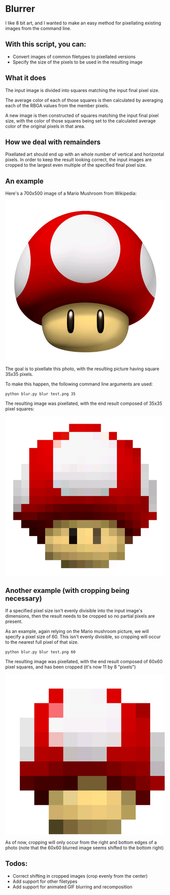 # Blurrer

I like 8 bit art, and I wanted to make an easy method for pixellating existing images from the command line.

## With this script, you can:

- Convert images of common filetypes to pixellated versions
- Specify the size of the pixels to be used in the resulting image

## What it does

The input image is divided into squares matching the input final pixel size.

The average color of each of those squares is then calculated by averaging each of the RBGA values from the member pixels.

A new image is then constructed of squares matching the input final pixel size, with the color of those squares being set to the calculated average color of the original pixels in that area.

## How we deal with remainders

Pixellated art should end up with an whole number of vertical and horizontal pixels. In order to keep the result looking correct, the input images are cropped to the largest even multiple of the specified final pixel size.

## An example

Here's a 700x500 image of a Mario Mushroom from Wikipedia:

![Mario Mushroom][mushroom]

[mushroom]: https://raw.githubusercontent.com/jordanwdunne/Blurrer/master/test.png "Mario Mushroom"

The goal is to pixellate this photo, with the resulting picture having square 35x35 pixels.

To make this happen, the following command line arguments are used:

```
python blur.py blur test.png 35
```

The resulting image was pixellated, with the end result composed of 35x35 pixel squares:

![Blurred Mario Mushroom][blurred35Mushroom]

[blurred35Mushroom]: https://raw.githubusercontent.com/jordanwdunne/Blurrer/master/blurred_35_test.png "Blurred Mario Mushroom"

## Another example (with cropping being necessary)

If a specified pixel size isn't evenly divisible into the input image's dimensions, then the result needs to be cropped so no partial pixels are present.

As an example, again relying on the Mario mushroom picture, we will specify a pixel size of 60. This isn't evenly divisible, so cropping will occur to the nearest full pixel of that size.

```
python blur.py blur test.png 60
```

The resulting image was pixellated, with the end result composed of 60x60 pixel squares, and has been cropped (it's now 11 by 8 "pixels")

![Blurred Mario Mushroom][blurred60Mushroom]

[blurred60Mushroom]: https://raw.githubusercontent.com/jordanwdunne/Blurrer/master/blurred_60_test.png "Blurred Mario Mushroom"

As of now, cropping will only occur from the right and bottom edges of a photo (note that the 60x60 blurred image seems shifted to the bottom right)

## Todos:

- Correct shifting in cropped images (crop evenly from the center)
- Add support for other filetypes
- Add support for animated GIF blurring and recomposition
